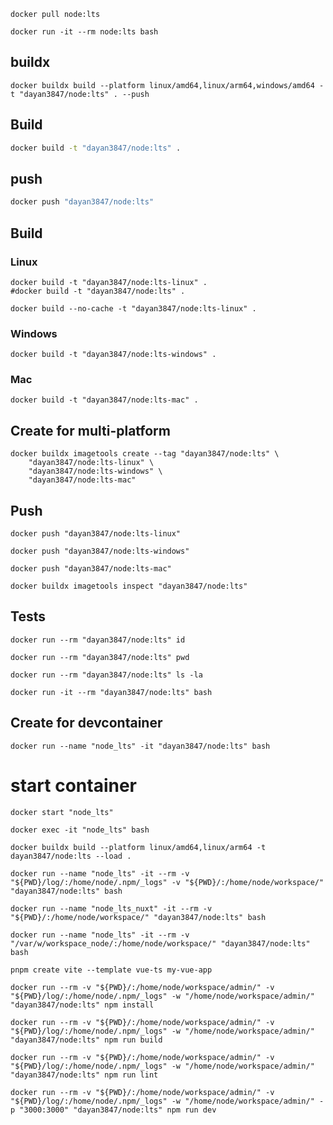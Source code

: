 ````shell
docker pull node:lts
````

````shell
docker run -it --rm node:lts bash
````

## buildx

````shell
docker buildx build --platform linux/amd64,linux/arm64,windows/amd64 -t "dayan3847/node:lts" . --push
````

## Build

```bash
docker build -t "dayan3847/node:lts" .
```

## push

```bash
docker push "dayan3847/node:lts"
```

## Build

### Linux

````shell
docker build -t "dayan3847/node:lts-linux" .
#docker build -t "dayan3847/node:lts" .
````

````shell
docker build --no-cache -t "dayan3847/node:lts-linux" .
````

### Windows

````shell
docker build -t "dayan3847/node:lts-windows" .
````

### Mac

````shell
docker build -t "dayan3847/node:lts-mac" .
````

## Create for multi-platform

````shell
docker buildx imagetools create --tag "dayan3847/node:lts" \
    "dayan3847/node:lts-linux" \
    "dayan3847/node:lts-windows" \
    "dayan3847/node:lts-mac"
````

## Push

````shell
docker push "dayan3847/node:lts-linux"
````

````shell
docker push "dayan3847/node:lts-windows"
````

````shell
docker push "dayan3847/node:lts-mac"
````

````shell
docker buildx imagetools inspect "dayan3847/node:lts"
````

## Tests

````shell
docker run --rm "dayan3847/node:lts" id
````

````shell
docker run --rm "dayan3847/node:lts" pwd
````

````shell
docker run --rm "dayan3847/node:lts" ls -la
````

````shell
docker run -it --rm "dayan3847/node:lts" bash
````

## Create for devcontainer

````shell
docker run --name "node_lts" -it "dayan3847/node:lts" bash
````

# start container

````shell
docker start "node_lts"
````

````shell
docker exec -it "node_lts" bash
````

````shell
docker buildx build --platform linux/amd64,linux/arm64 -t dayan3847/node:lts --load .
````

````shell
docker run --name "node_lts" -it --rm -v "${PWD}/log/:/home/node/.npm/_logs" -v "${PWD}/:/home/node/workspace/" "dayan3847/node:lts" bash
````

````shell
docker run --name "node_lts_nuxt" -it --rm -v "${PWD}/:/home/node/workspace/" "dayan3847/node:lts" bash
````

````shell
docker run --name "node_lts" -it --rm -v "/var/w/workspace_node/:/home/node/workspace/" "dayan3847/node:lts" bash
````

````shell
pnpm create vite --template vue-ts my-vue-app
````

````shell
docker run --rm -v "${PWD}/:/home/node/workspace/admin/" -v "${PWD}/log/:/home/node/.npm/_logs" -w "/home/node/workspace/admin/" "dayan3847/node:lts" npm install
````

````shell
docker run --rm -v "${PWD}/:/home/node/workspace/admin/" -v "${PWD}/log/:/home/node/.npm/_logs" -w "/home/node/workspace/admin/" "dayan3847/node:lts" npm run build
````

````shell
docker run --rm -v "${PWD}/:/home/node/workspace/admin/" -v "${PWD}/log/:/home/node/.npm/_logs" -w "/home/node/workspace/admin/" "dayan3847/node:lts" npm run lint
````

````shell
docker run --rm -v "${PWD}/:/home/node/workspace/admin/" -v "${PWD}/log/:/home/node/.npm/_logs" -w "/home/node/workspace/admin/" -p "3000:3000" "dayan3847/node:lts" npm run dev
````